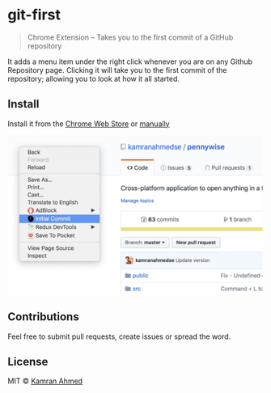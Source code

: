 # git-first
> Chrome Extension – Takes you to the first commit of a GitHub repository

It adds a menu item under the right click whenever you are on any Github Repository page. Clicking it will take you to the first commit of the repository; allowing you to look at how it all started.

## Install

Install it from the [Chrome Web Store](https://chrome.google.com/webstore/detail/git-first/bkodimdeilmanedhmadkjickmfobpjde) or [manually](http://superuser.com/a/247654/6877)

![](./screen.png)

## Contributions

Feel free to submit pull requests, create issues or spread the word.

## License

MIT © [Kamran Ahmed](https://twitter.com/kamranahmedse)




